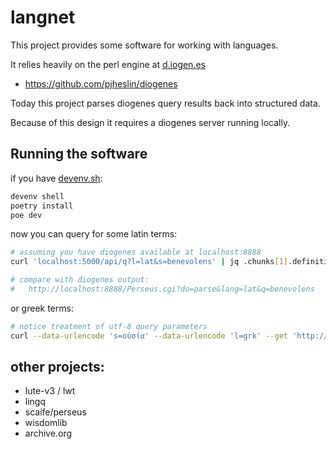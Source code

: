 # langnet

This project provides some software for working with languages.

It relies heavily on the perl engine at [d.iogen.es](https://d.iogen.es/web/)

- https://github.com/pjheslin/diogenes

Today this project parses diogenes query results back into structured data.

Because of this design it requires a diogenes server running locally.

## Running the software

if you have [devenv.sh](https://devenv.sh):

```sh
devenv shell
poetry install
poe dev
```

now you can query for some latin terms:

```sh
# assuming you have diogenes available at localhost:8888
curl 'localhost:5000/api/q?l=lat&s=benevolens' | jq .chunks[1].definitions

# compare with diogenes output:
#   http://localhost:8888/Perseus.cgi?do=parse&lang=lat&q=benevolens
```

or greek terms:

```sh
# notice treatment of utf-8 query parameters
curl --data-urlencode 's=οὐσία' --data-urlencode 'l=grk' --get 'http://localhost:5000/api/q' | jq .chunks[0].morphology.morphs
```

## other projects:

- lute-v3 / lwt
- lingq
- scaife/perseus
- wisdomlib
- archive.org

